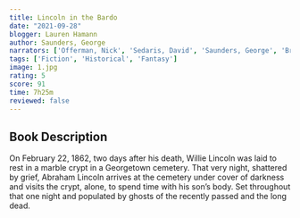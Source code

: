 ```yaml
---
title: Lincoln in the Bardo
date: "2021-09-28"
blogger: Lauren Hamann
author: Saunders, George
narrators: ['Offerman, Nick', 'Sedaris, David', 'Saunders, George', 'Brownstein, Carrie', 'Cheadle, Don', 'Dunham, Lena', 'Hader, Bill', 'Heyborne, Kirby', 'Key, Keegan-Michael', 'Moore, Julianne', 'Mullally, Megan', 'Sarandon, Susan', 'Stiller, Ben']
tags: ['Fiction', 'Historical', 'Fantasy']
image: 1.jpg
rating: 5
score: 91
time: 7h25m
reviewed: false
---
```



## Book Description

On February 22, 1862, two days after his death, Willie Lincoln was laid to rest in a marble crypt in a Georgetown cemetery. That very night, shattered by grief, Abraham Lincoln arrives at the cemetery under cover of darkness and visits the crypt, alone, to spend time with his son’s body. Set throughout that one night and populated by ghosts of the recently passed and the long dead.
